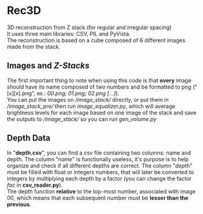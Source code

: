 # Rec3D
3D reconstruction from Z stack (for regular and irregular spacing)\
It uses three main libraries: CSV, PIL and PyVista.\
The reconstruction is based on a cube composed of 6 different images made from the stack.
## Images and *Z-Stacks*
The first important thing to note when using this code is that **every** image should have its name composed of two numbers and be formatted to png ("[x][x].png", ex.: *00.png; 01.png; 02.png [...]*).\
You can put the images on */image_stack/* directly, or put them in */image_stack_pre/* then run *image_equalizer.py*, which will average brightness levels for each image based on one image of the stack and save the outputs to */image_stack/* so you can run *gen_volume.py*
## Depth Data
In "**depth.csv**", you can find a csv file containing two columns: name and depth. The column "*name*" is functionally useless, it's purpose is to help organize and check if all different depths are correct. The column "*depth*" must be filled with float or integers numbers, that will later be converted to integers by multiplying each depth by a factor (you can change the factor *fac* in **csv_reader.py**).\
The depth function **relative** to the top-most number, associated with image 00, which means that each subsequent number must be **lesser than the previous**.
